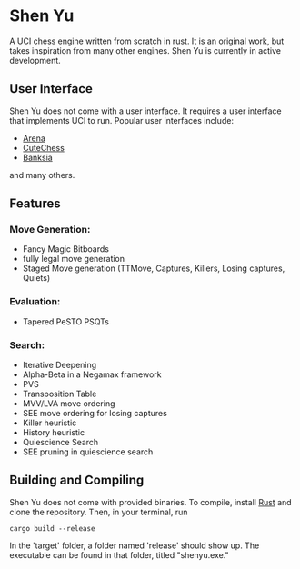 # Shen Yu
A UCI chess engine written from scratch in rust. It is an original work, but takes inspiration from many other engines.
Shen Yu is currently in active development.

## User Interface
Shen Yu does not come with a user interface. It requires a user interface that implements UCI to run. Popular user interfaces include:

- [Arena](http://www.playwitharena.de/)
- [CuteChess](https://cutechess.com/)
- [Banksia](https://banksiagui.com/)

and many others. 

## Features
### Move Generation:
  - Fancy Magic Bitboards
  - fully legal move generation
  - Staged Move generation (TTMove, Captures, Killers, Losing captures, Quiets)
### Evaluation:
  - Tapered PeSTO PSQTs
### Search:
  - Iterative Deepening
  - Alpha-Beta in a Negamax framework
  - PVS
  - Transposition Table
  - MVV/LVA move ordering
  - SEE move ordering for losing captures
  - Killer heuristic
  - History heuristic
  - Quiescience Search
  - SEE pruning in quiescience search
## Building and Compiling
Shen Yu does not come with provided binaries. To compile, install [Rust](https://www.rust-lang.org/tools/install) and clone the repository.
Then, in your terminal, run 
```
cargo build --release
```
In the 'target' folder, a folder named 'release' should show up. The executable can be found in that folder, titled "shenyu.exe."
